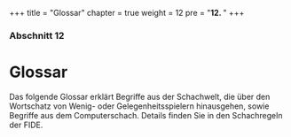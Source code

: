+++
title = "Glossar"
chapter = true
weight = 12
pre = "<b>12. </b>"
+++

### Abschnitt 12

# Glossar

Das folgende Glossar erklärt Begriffe aus der Schachwelt, die über den Wortschatz von Wenig- oder Gelegenheitsspielern hinausgehen, sowie Begriffe aus dem Computerschach. Details finden Sie in den Schachregeln der FIDE.
